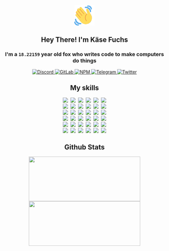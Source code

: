 <div><p align=center><img src=./resources/images/wave.gif width=64px height=64px></p><h2 align=center>Hey There! I'm Käse Fuchs</h2><h3 align=center>I'm a <code>18.22159</code> year old fox who writes code to make computers do things</h3><p align=center><a href=https://discord.com/users/507526681125322772><img alt=Discord src="https://img.shields.io/badge/Discord-5865F2?logo=discord&logoColor=white&style=flat-square#fb3cc2f88ce202464c185808c3adedae"> </a><a href=https://gitlab.com/kasefuchs><img alt=GitLab src="https://img.shields.io/badge/GitLab-330F63?logo=gitlab&logoColor=white&style=flat-square#fb3cc2f88ce202464c185808c3adedae"> </a><a href=https://npmjs.com/~kasefuchs><img alt=NPM src="https://img.shields.io/badge/NPM-CB3837?logo=npm&logoColor=white&style=flat-square#fb3cc2f88ce202464c185808c3adedae"> </a><a href=https://t.me/kasefuchs><img alt=Telegram src="https://img.shields.io/badge/Telegram-2CA5E0?logo=telegram&logoColor=white&style=flat-square#fb3cc2f88ce202464c185808c3adedae"> </a><a href=https://twitter.com/kasefuchs><img alt=Twitter src="https://img.shields.io/badge/Twitter-1DA1F2?logo=twitter&logoColor=white&style=flat-square#fb3cc2f88ce202464c185808c3adedae"></a></p><h2 align=center>My skills</h2><p align=center><a href=https://aws.amazon.com/ ><picture><source srcset="https://skillicons.dev/icons?i=aws&theme=dark#fb3cc2f88ce202464c185808c3adedae" media="(prefers-color-scheme: dark)"><source srcset="https://skillicons.dev/icons?i=aws&theme=light#fb3cc2f88ce202464c185808c3adedae" media="(prefers-color-scheme: light), (prefers-color-scheme: no-preference)"><img src="https://skillicons.dev/icons?i=aws&theme=light#fb3cc2f88ce202464c185808c3adedae"></picture></a>&nbsp;&nbsp;<a href=https://en.wikipedia.org/wiki/Bash_(Unix_shell)><picture><source srcset="https://skillicons.dev/icons?i=bash&theme=dark#fb3cc2f88ce202464c185808c3adedae" media="(prefers-color-scheme: dark)"><source srcset="https://skillicons.dev/icons?i=bash&theme=light#fb3cc2f88ce202464c185808c3adedae" media="(prefers-color-scheme: light), (prefers-color-scheme: no-preference)"><img src="https://skillicons.dev/icons?i=bash&theme=light#fb3cc2f88ce202464c185808c3adedae"></picture></a>&nbsp;&nbsp;<a href=https://discord.com/developers/docs><picture><source srcset="https://skillicons.dev/icons?i=bots&theme=dark#fb3cc2f88ce202464c185808c3adedae" media="(prefers-color-scheme: dark)"><source srcset="https://skillicons.dev/icons?i=bots&theme=light#fb3cc2f88ce202464c185808c3adedae" media="(prefers-color-scheme: light), (prefers-color-scheme: no-preference)"><img src="https://skillicons.dev/icons?i=bots&theme=light#fb3cc2f88ce202464c185808c3adedae"></picture></a>&nbsp;&nbsp;<a href=https://www.cloudflare.com/ ><picture><source srcset="https://skillicons.dev/icons?i=cloudflare&theme=dark#fb3cc2f88ce202464c185808c3adedae" media="(prefers-color-scheme: dark)"><source srcset="https://skillicons.dev/icons?i=cloudflare&theme=light#fb3cc2f88ce202464c185808c3adedae" media="(prefers-color-scheme: light), (prefers-color-scheme: no-preference)"><img src="https://skillicons.dev/icons?i=cloudflare&theme=light#fb3cc2f88ce202464c185808c3adedae"></picture></a>&nbsp;&nbsp;<a href=https://en.wikipedia.org/wiki/CSS><picture><source srcset="https://skillicons.dev/icons?i=css&theme=dark#fb3cc2f88ce202464c185808c3adedae" media="(prefers-color-scheme: dark)"><source srcset="https://skillicons.dev/icons?i=css&theme=light#fb3cc2f88ce202464c185808c3adedae" media="(prefers-color-scheme: light), (prefers-color-scheme: no-preference)"><img src="https://skillicons.dev/icons?i=css&theme=light#fb3cc2f88ce202464c185808c3adedae"></picture></a>&nbsp;&nbsp;<a href=https://www.docker.com/ ><picture><source srcset="https://skillicons.dev/icons?i=docker&theme=dark#fb3cc2f88ce202464c185808c3adedae" media="(prefers-color-scheme: dark)"><source srcset="https://skillicons.dev/icons?i=docker&theme=light#fb3cc2f88ce202464c185808c3adedae" media="(prefers-color-scheme: light), (prefers-color-scheme: no-preference)"><img src="https://skillicons.dev/icons?i=docker&theme=light#fb3cc2f88ce202464c185808c3adedae"></picture></a><br><a href=https://www.electronjs.org/ ><picture><source srcset="https://skillicons.dev/icons?i=electron&theme=dark#fb3cc2f88ce202464c185808c3adedae" media="(prefers-color-scheme: dark)"><source srcset="https://skillicons.dev/icons?i=electron&theme=light#fb3cc2f88ce202464c185808c3adedae" media="(prefers-color-scheme: light), (prefers-color-scheme: no-preference)"><img src="https://skillicons.dev/icons?i=electron&theme=light#fb3cc2f88ce202464c185808c3adedae"></picture></a>&nbsp;&nbsp;<a href=https://expressjs.com/ ><picture><source srcset="https://skillicons.dev/icons?i=express&theme=dark#fb3cc2f88ce202464c185808c3adedae" media="(prefers-color-scheme: dark)"><source srcset="https://skillicons.dev/icons?i=express&theme=light#fb3cc2f88ce202464c185808c3adedae" media="(prefers-color-scheme: light), (prefers-color-scheme: no-preference)"><img src="https://skillicons.dev/icons?i=express&theme=light#fb3cc2f88ce202464c185808c3adedae"></picture></a>&nbsp;&nbsp;<a href=https://www.figma.com/ ><picture><source srcset="https://skillicons.dev/icons?i=figma&theme=dark#fb3cc2f88ce202464c185808c3adedae" media="(prefers-color-scheme: dark)"><source srcset="https://skillicons.dev/icons?i=figma&theme=light#fb3cc2f88ce202464c185808c3adedae" media="(prefers-color-scheme: light), (prefers-color-scheme: no-preference)"><img src="https://skillicons.dev/icons?i=figma&theme=light#fb3cc2f88ce202464c185808c3adedae"></picture></a>&nbsp;&nbsp;<a href=https://firebase.google.com/ ><picture><source srcset="https://skillicons.dev/icons?i=firebase&theme=dark#fb3cc2f88ce202464c185808c3adedae" media="(prefers-color-scheme: dark)"><source srcset="https://skillicons.dev/icons?i=firebase&theme=light#fb3cc2f88ce202464c185808c3adedae" media="(prefers-color-scheme: light), (prefers-color-scheme: no-preference)"><img src="https://skillicons.dev/icons?i=firebase&theme=light#fb3cc2f88ce202464c185808c3adedae"></picture></a>&nbsp;&nbsp;<a href=https://flask.palletsprojects.com/ ><picture><source srcset="https://skillicons.dev/icons?i=flask&theme=dark#fb3cc2f88ce202464c185808c3adedae" media="(prefers-color-scheme: dark)"><source srcset="https://skillicons.dev/icons?i=flask&theme=light#fb3cc2f88ce202464c185808c3adedae" media="(prefers-color-scheme: light), (prefers-color-scheme: no-preference)"><img src="https://skillicons.dev/icons?i=flask&theme=light#fb3cc2f88ce202464c185808c3adedae"></picture></a>&nbsp;&nbsp;<a href=https://cloud.google.com/ ><picture><source srcset="https://skillicons.dev/icons?i=gcp&theme=dark#fb3cc2f88ce202464c185808c3adedae" media="(prefers-color-scheme: dark)"><source srcset="https://skillicons.dev/icons?i=gcp&theme=light#fb3cc2f88ce202464c185808c3adedae" media="(prefers-color-scheme: light), (prefers-color-scheme: no-preference)"><img src="https://skillicons.dev/icons?i=gcp&theme=light#fb3cc2f88ce202464c185808c3adedae"></picture></a><br><a href=https://git-scm.com/ ><picture><source srcset="https://skillicons.dev/icons?i=git&theme=dark#fb3cc2f88ce202464c185808c3adedae" media="(prefers-color-scheme: dark)"><source srcset="https://skillicons.dev/icons?i=git&theme=light#fb3cc2f88ce202464c185808c3adedae" media="(prefers-color-scheme: light), (prefers-color-scheme: no-preference)"><img src="https://skillicons.dev/icons?i=git&theme=light#fb3cc2f88ce202464c185808c3adedae"></picture></a>&nbsp;&nbsp;<a href=https://github.com/ ><picture><source srcset="https://skillicons.dev/icons?i=github&theme=dark#fb3cc2f88ce202464c185808c3adedae" media="(prefers-color-scheme: dark)"><source srcset="https://skillicons.dev/icons?i=github&theme=light#fb3cc2f88ce202464c185808c3adedae" media="(prefers-color-scheme: light), (prefers-color-scheme: no-preference)"><img src="https://skillicons.dev/icons?i=github&theme=light#fb3cc2f88ce202464c185808c3adedae"></picture></a>&nbsp;&nbsp;<a href=https://gitlab.com/ ><picture><source srcset="https://skillicons.dev/icons?i=gitlab&theme=dark#fb3cc2f88ce202464c185808c3adedae" media="(prefers-color-scheme: dark)"><source srcset="https://skillicons.dev/icons?i=gitlab&theme=light#fb3cc2f88ce202464c185808c3adedae" media="(prefers-color-scheme: light), (prefers-color-scheme: no-preference)"><img src="https://skillicons.dev/icons?i=gitlab&theme=light#fb3cc2f88ce202464c185808c3adedae"></picture></a>&nbsp;&nbsp;<a href=https://www.heroku.com/ ><picture><source srcset="https://skillicons.dev/icons?i=heroku&theme=dark#fb3cc2f88ce202464c185808c3adedae" media="(prefers-color-scheme: dark)"><source srcset="https://skillicons.dev/icons?i=heroku&theme=light#fb3cc2f88ce202464c185808c3adedae" media="(prefers-color-scheme: light), (prefers-color-scheme: no-preference)"><img src="https://skillicons.dev/icons?i=heroku&theme=light#fb3cc2f88ce202464c185808c3adedae"></picture></a>&nbsp;&nbsp;<a href=https://en.wikipedia.org/wiki/HTML><picture><source srcset="https://skillicons.dev/icons?i=html&theme=dark#fb3cc2f88ce202464c185808c3adedae" media="(prefers-color-scheme: dark)"><source srcset="https://skillicons.dev/icons?i=html&theme=light#fb3cc2f88ce202464c185808c3adedae" media="(prefers-color-scheme: light), (prefers-color-scheme: no-preference)"><img src="https://skillicons.dev/icons?i=html&theme=light#fb3cc2f88ce202464c185808c3adedae"></picture></a>&nbsp;&nbsp;<a href=https://en.wikipedia.org/wiki/JavaScript><picture><source srcset="https://skillicons.dev/icons?i=js&theme=dark#fb3cc2f88ce202464c185808c3adedae" media="(prefers-color-scheme: dark)"><source srcset="https://skillicons.dev/icons?i=js&theme=light#fb3cc2f88ce202464c185808c3adedae" media="(prefers-color-scheme: light), (prefers-color-scheme: no-preference)"><img src="https://skillicons.dev/icons?i=js&theme=light#fb3cc2f88ce202464c185808c3adedae"></picture></a><br><a href=https://en.wikipedia.org/wiki/Linux><picture><source srcset="https://skillicons.dev/icons?i=linux&theme=dark#fb3cc2f88ce202464c185808c3adedae" media="(prefers-color-scheme: dark)"><source srcset="https://skillicons.dev/icons?i=linux&theme=light#fb3cc2f88ce202464c185808c3adedae" media="(prefers-color-scheme: light), (prefers-color-scheme: no-preference)"><img src="https://skillicons.dev/icons?i=linux&theme=light#fb3cc2f88ce202464c185808c3adedae"></picture></a>&nbsp;&nbsp;<a href=https://mui.com/ ><picture><source srcset="https://skillicons.dev/icons?i=materialui&theme=dark#fb3cc2f88ce202464c185808c3adedae" media="(prefers-color-scheme: dark)"><source srcset="https://skillicons.dev/icons?i=materialui&theme=light#fb3cc2f88ce202464c185808c3adedae" media="(prefers-color-scheme: light), (prefers-color-scheme: no-preference)"><img src="https://skillicons.dev/icons?i=materialui&theme=light#fb3cc2f88ce202464c185808c3adedae"></picture></a>&nbsp;&nbsp;<a href=https://en.wikipedia.org/wiki/Markdown><picture><source srcset="https://skillicons.dev/icons?i=md&theme=dark#fb3cc2f88ce202464c185808c3adedae" media="(prefers-color-scheme: dark)"><source srcset="https://skillicons.dev/icons?i=md&theme=light#fb3cc2f88ce202464c185808c3adedae" media="(prefers-color-scheme: light), (prefers-color-scheme: no-preference)"><img src="https://skillicons.dev/icons?i=md&theme=light#fb3cc2f88ce202464c185808c3adedae"></picture></a>&nbsp;&nbsp;<a href=https://www.mongodb.com/ ><picture><source srcset="https://skillicons.dev/icons?i=mongodb&theme=dark#fb3cc2f88ce202464c185808c3adedae" media="(prefers-color-scheme: dark)"><source srcset="https://skillicons.dev/icons?i=mongodb&theme=light#fb3cc2f88ce202464c185808c3adedae" media="(prefers-color-scheme: light), (prefers-color-scheme: no-preference)"><img src="https://skillicons.dev/icons?i=mongodb&theme=light#fb3cc2f88ce202464c185808c3adedae"></picture></a>&nbsp;&nbsp;<a href=https://www.mysql.com/ ><picture><source srcset="https://skillicons.dev/icons?i=mysql&theme=dark#fb3cc2f88ce202464c185808c3adedae" media="(prefers-color-scheme: dark)"><source srcset="https://skillicons.dev/icons?i=mysql&theme=light#fb3cc2f88ce202464c185808c3adedae" media="(prefers-color-scheme: light), (prefers-color-scheme: no-preference)"><img src="https://skillicons.dev/icons?i=mysql&theme=light#fb3cc2f88ce202464c185808c3adedae"></picture></a>&nbsp;&nbsp;<a href=https://nextjs.org/ ><picture><source srcset="https://skillicons.dev/icons?i=nextjs&theme=dark#fb3cc2f88ce202464c185808c3adedae" media="(prefers-color-scheme: dark)"><source srcset="https://skillicons.dev/icons?i=nextjs&theme=light#fb3cc2f88ce202464c185808c3adedae" media="(prefers-color-scheme: light), (prefers-color-scheme: no-preference)"><img src="https://skillicons.dev/icons?i=nextjs&theme=light#fb3cc2f88ce202464c185808c3adedae"></picture></a><br><a href=https://nodejs.org/en/ ><picture><source srcset="https://skillicons.dev/icons?i=nodejs&theme=dark#fb3cc2f88ce202464c185808c3adedae" media="(prefers-color-scheme: dark)"><source srcset="https://skillicons.dev/icons?i=nodejs&theme=light#fb3cc2f88ce202464c185808c3adedae" media="(prefers-color-scheme: light), (prefers-color-scheme: no-preference)"><img src="https://skillicons.dev/icons?i=nodejs&theme=light#fb3cc2f88ce202464c185808c3adedae"></picture></a>&nbsp;&nbsp;<a href=https://www.postgresql.org/ ><picture><source srcset="https://skillicons.dev/icons?i=postgres&theme=dark#fb3cc2f88ce202464c185808c3adedae" media="(prefers-color-scheme: dark)"><source srcset="https://skillicons.dev/icons?i=postgres&theme=light#fb3cc2f88ce202464c185808c3adedae" media="(prefers-color-scheme: light), (prefers-color-scheme: no-preference)"><img src="https://skillicons.dev/icons?i=postgres&theme=light#fb3cc2f88ce202464c185808c3adedae"></picture></a>&nbsp;&nbsp;<a href=https://learn.microsoft.com/en-us/powershell/ ><picture><source srcset="https://skillicons.dev/icons?i=powershell&theme=dark#fb3cc2f88ce202464c185808c3adedae" media="(prefers-color-scheme: dark)"><source srcset="https://skillicons.dev/icons?i=powershell&theme=light#fb3cc2f88ce202464c185808c3adedae" media="(prefers-color-scheme: light), (prefers-color-scheme: no-preference)"><img src="https://skillicons.dev/icons?i=powershell&theme=light#fb3cc2f88ce202464c185808c3adedae"></picture></a>&nbsp;&nbsp;<a href=https://www.python.org/ ><picture><source srcset="https://skillicons.dev/icons?i=py&theme=dark#fb3cc2f88ce202464c185808c3adedae" media="(prefers-color-scheme: dark)"><source srcset="https://skillicons.dev/icons?i=py&theme=light#fb3cc2f88ce202464c185808c3adedae" media="(prefers-color-scheme: light), (prefers-color-scheme: no-preference)"><img src="https://skillicons.dev/icons?i=py&theme=light#fb3cc2f88ce202464c185808c3adedae"></picture></a>&nbsp;&nbsp;<a href=https://www.raspberrypi.org/ ><picture><source srcset="https://skillicons.dev/icons?i=raspberrypi&theme=dark#fb3cc2f88ce202464c185808c3adedae" media="(prefers-color-scheme: dark)"><source srcset="https://skillicons.dev/icons?i=raspberrypi&theme=light#fb3cc2f88ce202464c185808c3adedae" media="(prefers-color-scheme: light), (prefers-color-scheme: no-preference)"><img src="https://skillicons.dev/icons?i=raspberrypi&theme=light#fb3cc2f88ce202464c185808c3adedae"></picture></a>&nbsp;&nbsp;<a href=https://reactjs.org/ ><picture><source srcset="https://skillicons.dev/icons?i=react&theme=dark#fb3cc2f88ce202464c185808c3adedae" media="(prefers-color-scheme: dark)"><source srcset="https://skillicons.dev/icons?i=react&theme=light#fb3cc2f88ce202464c185808c3adedae" media="(prefers-color-scheme: light), (prefers-color-scheme: no-preference)"><img src="https://skillicons.dev/icons?i=react&theme=light#fb3cc2f88ce202464c185808c3adedae"></picture></a><br><a href=https://redux.js.org/ ><picture><source srcset="https://skillicons.dev/icons?i=redux&theme=dark#fb3cc2f88ce202464c185808c3adedae" media="(prefers-color-scheme: dark)"><source srcset="https://skillicons.dev/icons?i=redux&theme=light#fb3cc2f88ce202464c185808c3adedae" media="(prefers-color-scheme: light), (prefers-color-scheme: no-preference)"><img src="https://skillicons.dev/icons?i=redux&theme=light#fb3cc2f88ce202464c185808c3adedae"></picture></a>&nbsp;&nbsp;<a href=https://en.wikipedia.org/wiki/Regular_expression><picture><source srcset="https://skillicons.dev/icons?i=regex&theme=dark#fb3cc2f88ce202464c185808c3adedae" media="(prefers-color-scheme: dark)"><source srcset="https://skillicons.dev/icons?i=regex&theme=light#fb3cc2f88ce202464c185808c3adedae" media="(prefers-color-scheme: light), (prefers-color-scheme: no-preference)"><img src="https://skillicons.dev/icons?i=regex&theme=light#fb3cc2f88ce202464c185808c3adedae"></picture></a>&nbsp;&nbsp;<a href=https://en.wikipedia.org/wiki/Sass_(stylesheet_language)><picture><source srcset="https://skillicons.dev/icons?i=sass&theme=dark#fb3cc2f88ce202464c185808c3adedae" media="(prefers-color-scheme: dark)"><source srcset="https://skillicons.dev/icons?i=sass&theme=light#fb3cc2f88ce202464c185808c3adedae" media="(prefers-color-scheme: light), (prefers-color-scheme: no-preference)"><img src="https://skillicons.dev/icons?i=sass&theme=light#fb3cc2f88ce202464c185808c3adedae"></picture></a>&nbsp;&nbsp;<a href=https://www.typescriptlang.org/ ><picture><source srcset="https://skillicons.dev/icons?i=ts&theme=dark#fb3cc2f88ce202464c185808c3adedae" media="(prefers-color-scheme: dark)"><source srcset="https://skillicons.dev/icons?i=ts&theme=light#fb3cc2f88ce202464c185808c3adedae" media="(prefers-color-scheme: light), (prefers-color-scheme: no-preference)"><img src="https://skillicons.dev/icons?i=ts&theme=light#fb3cc2f88ce202464c185808c3adedae"></picture></a>&nbsp;&nbsp;<a href=https://unity.com/ ><picture><source srcset="https://skillicons.dev/icons?i=unity&theme=dark#fb3cc2f88ce202464c185808c3adedae" media="(prefers-color-scheme: dark)"><source srcset="https://skillicons.dev/icons?i=unity&theme=light#fb3cc2f88ce202464c185808c3adedae" media="(prefers-color-scheme: light), (prefers-color-scheme: no-preference)"><img src="https://skillicons.dev/icons?i=unity&theme=light#fb3cc2f88ce202464c185808c3adedae"></picture></a>&nbsp;&nbsp;<a href=https://workers.cloudflare.com/ ><picture><source srcset="https://skillicons.dev/icons?i=workers&theme=dark#fb3cc2f88ce202464c185808c3adedae" media="(prefers-color-scheme: dark)"><source srcset="https://skillicons.dev/icons?i=workers&theme=light#fb3cc2f88ce202464c185808c3adedae" media="(prefers-color-scheme: light), (prefers-color-scheme: no-preference)"><img src="https://skillicons.dev/icons?i=workers&theme=light#fb3cc2f88ce202464c185808c3adedae"></picture></a><br></p><h2 align=center>Github Stats</h2><p align=center><picture><source srcset="https://github-readme-stats-kasefuchs.vercel.app/api/?count_private=true&hide_border=true&hide_rank=true&line_height=20&hide_title=true&username=Kasefuchs&theme=dark#fb3cc2f88ce202464c185808c3adedae" media="(prefers-color-scheme: dark)"><source srcset="https://github-readme-stats-kasefuchs.vercel.app/api/?count_private=true&hide_border=true&hide_rank=true&line_height=20&hide_title=true&username=Kasefuchs&theme=light#fb3cc2f88ce202464c185808c3adedae" media="(prefers-color-scheme: light), (prefers-color-scheme: no-preference)"><img align=middle width=350 height=140 src="https://github-readme-stats-kasefuchs.vercel.app/api/?count_private=true&hide_border=true&hide_rank=true&line_height=20&hide_title=true&username=Kasefuchs&theme=light#fb3cc2f88ce202464c185808c3adedae"></picture><picture><source srcset="https://github-readme-stats-kasefuchs.vercel.app/api/top-langs/?count_private=true&hide_border=true&layout=compact&username=Kasefuchs&theme=dark#fb3cc2f88ce202464c185808c3adedae" media="(prefers-color-scheme: dark)"><source srcset="https://github-readme-stats-kasefuchs.vercel.app/api/top-langs/?count_private=true&hide_border=true&layout=compact&username=Kasefuchs&theme=light#fb3cc2f88ce202464c185808c3adedae" media="(prefers-color-scheme: light), (prefers-color-scheme: no-preference)"><img align=middle width=350 height=140 src="https://github-readme-stats-kasefuchs.vercel.app/api/top-langs/?count_private=true&hide_border=true&layout=compact&username=Kasefuchs&theme=light#fb3cc2f88ce202464c185808c3adedae"></picture></p><img src="https://hit.yhype.me/github/profile?user_id=64592097#fb3cc2f88ce202464c185808c3adedae" alt=""></div>